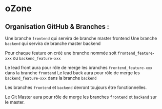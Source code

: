 # oZone

## Organisation GitHub & Branches :

Une branche `frontend` qui servira de branche master frontend
Une branche `backend` qui servira de branche master backend

Pour chaque feature on créé une branche nommée soit `frontend_feature-xxx` ou `backend_feature-xxx`

Le lead front aura pour rôle de merge les branches `frontend_feature-xxx` dans la branche `frontend`
Le lead back aura pour rôle de merge les `backend_feature-xxx` dans la branche `backend`

Les branches `frontend` et `backend` devront toujours être fonctionnelles.

Le Git Master aura pour rôle de merge les branches `frontend` et `backend` sur le master.

